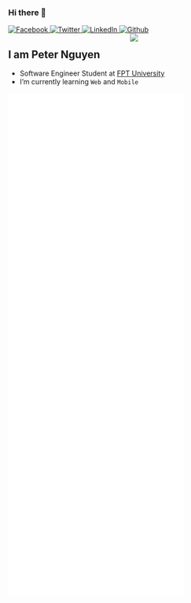 ### Hi there 👋

<div align="left">
  <a href="https://www.facebook.com/nguyendangtruonganh/">
    <img
      src="https://img.shields.io/badge/Facebook-white?style=flat&logo=facebook&logoColor=#3b5998"
      alt="Facebook"
    />
  </a>
  <a href="https://twitter.com/PeterNguyen2061">
    <img
      src="https://img.shields.io/badge/Twitter--blue?style=flat&logo=Twitter&color=1da1f2"
      alt="Twitter"
    />
  </a>
  <a href="https://www.linkedin.com/in/peterndta/">
    <img
      src="https://img.shields.io/static/v1?logo=linkedin&style=flat-square&color=0072b1&label=LinkedIn&message=%E2%98%86"
      alt="LinkedIn"
    />
  </a>
  <a rel="me" href="https://profile-summary-for-github.com/user/peterndta">
    <img
      src="https://img.shields.io/badge/Visualize-grey?style=flat&logo=github&logoColor=#f0f6fc"
      alt="Github"
    />
  </a>

  <a href="https://app.daily.dev/peterndta" target="_blank">
    <img
      width="256"
      align="right"
      src="https://api.daily.dev/devcards/4e37142834984d16a2d579bd2da2bcb6.png?r=dr6"
    />
  </a>
  
  ## I am Peter Nguyen

- Software Engineer Student at [FPT University](https://www.facebook.com/FPTU.HCM)
- I’m currently learning `Web` and `Mobile`

![Metrics](./github-metrics.svg)

</div>
